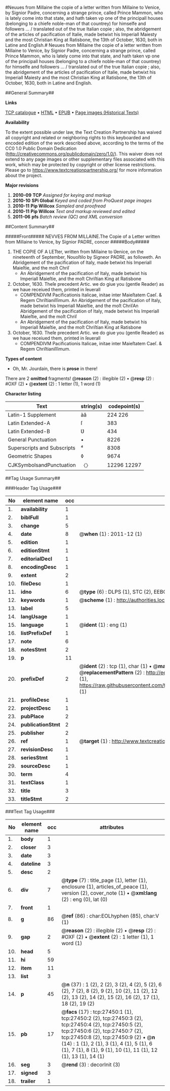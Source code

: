 #Neuues from Millaine the copie of a letter written from Millaine to Venice, by Signior Padre, concerning a strange prince, called Prince Mammon, who is lately come into that state, and hath taken vp one of the principall houses (belonging to a chiefe noble-man of that countrey) for himselfe and followers ... / translated out of the true Italian copie ; also, the abridgement of the articles of pacification of Italie, made betwixt his Imperiall Maiesty and the most Christian King at Ratisbone, the 13th of October, 1630, both in Latine and English.#
Neuues from Millaine the copie of a letter written from Millaine to Venice, by Signior Padre, concerning a strange prince, called Prince Mammon, who is lately come into that state, and hath taken vp one of the principall houses (belonging to a chiefe noble-man of that countrey) for himselfe and followers ... / translated out of the true Italian copie ; also, the abridgement of the articles of pacification of Italie, made betwixt his Imperiall Maiesty and the most Christian King at Ratisbone, the 13th of October, 1630, both in Latine and English.

##General Summary##

**Links**

[TCP catalogue](http://www.ota.ox.ac.uk/tcp/)  • 
[HTML](http://tei.it.ox.ac.uk/tcp/Texts-HTML/free/A07/A07531.html)  • 
[EPUB](http://tei.it.ox.ac.uk/tcp/Texts-EPUB/free/A07/A07531.epub) • 
[Page images (Historical Texts)](https://historicaltexts.jisc.ac.uk/eebo-24251890e)

**Availability**

To the extent possible under law, the Text Creation Partnership has waived all copyright and related or neighboring rights to this keyboarded and encoded edition of the work described above, according to the terms of the CC0 1.0 Public Domain Dedication (http://creativecommons.org/publicdomain/zero/1.0/). This waiver does not extend to any page images or other supplementary files associated with this work, which may be protected by copyright or other license restrictions. Please go to https://www.textcreationpartnership.org/ for more information about the project.

**Major revisions**

1. __2010-09__ __TCP__ *Assigned for keying and markup*
1. __2010-10__ __SPi Global__ *Keyed and coded from ProQuest page images*
1. __2010-11__ __Pip Willcox__ *Sampled and proofread*
1. __2010-11__ __Pip Willcox__ *Text and markup reviewed and edited*
1. __2011-06__ __pfs__ *Batch review (QC) and XML conversion*

##Content Summary##

#####Front#####
NEVVES FROM MILLAINE.The Copie of a Letter written from Millaine to
Venice, by Signior PADRE, concer
#####Body#####

1. THE COPIE OF A LETter, written from Millaine to
Ʋenice, on the nineteenth of September, Nouoſtilo by
Signeor PADRE, as followeth.
An Abridgement of the pacification of Italy, made betwixt
his Imperiall Maieſtie, and the moſt Chriſ
      * An Abridgement of the pacification of Italy, made betwixt
his Imperiall Maieſtie, and the moſt Chriſtian King at Ratisbone
13. October, 1630.
Theſe precedent Artic. we do giue you (gentle Reader) as
we haue receiued them, printed in ſeuerall 
      * COMPENDIVM Pacificationis Italicae, initae inter
Maieſtatem Caeſ. & Regem Chriſtianiſſimum.
An Abridgement of the pacification of Italy, made betwixt
his Imperiall Maieſtie, and the moſt ChriſAn Abridgement of the pacification of Italy, made betwixt
his Imperiall Maieſtie, and the moſt Chriſ
      * An Abridgement of the pacification of Italy, made betwixt
his Imperiall Maieſtie, and the moſt Chriſtian King at Ratisbone
13. October, 1630.
Theſe precedent Artic. we do giue you (gentle Reader) as
we haue receiued them, printed in ſeuerall 
      * COMPENDIVM Pacificationis Italicae, initae inter
Maieſtatem Caeſ. & Regem Chriſtianiſſimum.

**Types of content**

  * Oh, Mr. Jourdain, there is **prose** in there!

There are 2 **omitted** fragments! 
 @__reason__ (2) : illegible (2)  •  @__resp__ (2) : #OXF (2)  •  @__extent__ (2) : 1 letter (1), 1 word (1)

**Character listing**


|Text|string(s)|codepoint(s)|
|---|---|---|
|Latin-1 Supplement|àâ|224 226|
|Latin Extended-A|ſ|383|
|Latin Extended-B|Ʋ|434|
|General Punctuation|•|8226|
|Superscripts             and Subscripts|⁴|8308|
|Geometric Shapes|◊|9674|
|CJKSymbolsandPunctuation|〈〉|12296 12297|

##Tag Usage Summary##

###Header Tag Usage###

|No|element name|occ|attributes|
|---|---|---|---|
|1.|__availability__|1||
|2.|__biblFull__|1||
|3.|__change__|5||
|4.|__date__|8| @__when__ (1) : 2011-12 (1)|
|5.|__edition__|1||
|6.|__editionStmt__|1||
|7.|__editorialDecl__|1||
|8.|__encodingDesc__|1||
|9.|__extent__|2||
|10.|__fileDesc__|1||
|11.|__idno__|6| @__type__ (6) : DLPS (1), STC (2), EEBO-CITATION (1), OCLC (1), VID (1)|
|12.|__keywords__|1| @__scheme__ (1) : http://authorities.loc.gov/ (1)|
|13.|__label__|5||
|14.|__langUsage__|1||
|15.|__language__|1| @__ident__ (1) : eng (1)|
|16.|__listPrefixDef__|1||
|17.|__note__|6||
|18.|__notesStmt__|2||
|19.|__p__|11||
|20.|__prefixDef__|2| @__ident__ (2) : tcp (1), char (1)  •  @__matchPattern__ (2) : ([0-9\-]+):([0-9IVX]+) (1), (.+) (1)  •  @__replacementPattern__ (2) : http://eebo.chadwyck.com/downloadtiff?vid=$1&page=$2 (1), https://raw.githubusercontent.com/textcreationpartnership/Texts/master/tcpchars.xml#$1 (1)|
|21.|__profileDesc__|1||
|22.|__projectDesc__|1||
|23.|__pubPlace__|2||
|24.|__publicationStmt__|2||
|25.|__publisher__|2||
|26.|__ref__|1| @__target__ (1) : http://www.textcreationpartnership.org/docs/. (1)|
|27.|__revisionDesc__|1||
|28.|__seriesStmt__|1||
|29.|__sourceDesc__|1||
|30.|__term__|4||
|31.|__textClass__|1||
|32.|__title__|3||
|33.|__titleStmt__|2||


###Text Tag Usage###

|No|element name|occ|attributes|
|---|---|---|---|
|1.|__body__|1||
|2.|__closer__|3||
|3.|__date__|3||
|4.|__dateline__|3||
|5.|__desc__|2||
|6.|__div__|7| @__type__ (7) : title_page (1), letter (1), enclosure (1), articles_of_peace (1), version (2), cover_note (1)  •  @__xml:lang__ (2) : eng (0), lat (0)|
|7.|__front__|1||
|8.|__g__|86| @__ref__ (86) : char:EOLhyphen (85), char:V (1)|
|9.|__gap__|2| @__reason__ (2) : illegible (2)  •  @__resp__ (2) : #OXF (2)  •  @__extent__ (2) : 1 letter (1), 1 word (1)|
|10.|__head__|5||
|11.|__hi__|59||
|12.|__item__|11||
|13.|__list__|3||
|14.|__p__|45| @__n__ (37) : 1 (2), 2 (2), 3 (2), 4 (2), 5 (2), 6 (2), 7 (2), 8 (2), 9 (2), 10 (2), 11 (2), 12 (2), 13 (2), 14 (2), 15 (2), 16 (2), 17 (1), 18 (2), 19 (2)|
|15.|__pb__|17| @__facs__ (17) : tcp:27450:1 (1), tcp:27450:2 (2), tcp:27450:3 (2), tcp:27450:4 (2), tcp:27450:5 (2), tcp:27450:6 (2), tcp:27450:7 (2), tcp:27450:8 (2), tcp:27450:9 (2)  •  @__n__ (14) : 1 (1), 2 (1), 3 (1), 4 (1), 5 (1), 6 (1), 7 (1), 8 (1), 9 (1), 10 (1), 11 (1), 12 (1), 13 (1), 14 (1)|
|16.|__seg__|3| @__rend__ (3) : decorInit (3)|
|17.|__signed__|3||
|18.|__trailer__|1||
